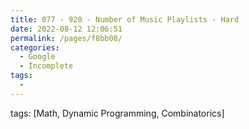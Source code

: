 ```yaml
---
title: 077 - 920 - Number of Music Playlists - Hard
date: 2022-08-12 12:06:51
permalink: /pages/f8bb08/
categories:
  - Google
  - Incomplete
tags:
  - 
---
```

tags: [Math, Dynamic Programming, Combinatorics]